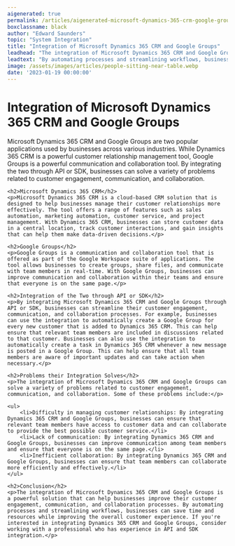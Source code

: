 ```yaml
---
aigenerated: true
permalink: /articles/aigenerated-microsoft-dynamics-365-crm-google-groups
boxclassname: black
author: "Edward Saunders"
topic: "System Integration"
title: "Integration of Microsoft Dynamics 365 CRM and Google Groups"
leadhead: "The integration of Microsoft Dynamics 365 CRM and Google Groups is a powerful solution that can help businesses improve their customer engagement, communication, and collaboration processes"
leadtext: "By automating processes and streamlining workflows, businesses can save time and resources while improving the overall customer experience. If you're interested in integrating Dynamics 365 CRM and Google Groups, consider working with a professional who has experience in API and SDK integration."
image: /assets/images/articles/people-sitting-near-table.webp
date: '2023-01-19 00:00:00'
---
```

<div class="arttext">	<h1>Integration of Microsoft Dynamics 365 CRM and Google Groups</h1>
	<p>Microsoft Dynamics 365 CRM and Google Groups are two popular applications used by businesses across various industries. While Dynamics 365 CRM is a powerful customer relationship management tool, Google Groups is a powerful communication and collaboration tool. By integrating the two through API or SDK, businesses can solve a variety of problems related to customer engagement, communication, and collaboration.</p>

	<h2>Microsoft Dynamics 365 CRM</h2>
	<p>Microsoft Dynamics 365 CRM is a cloud-based CRM solution that is designed to help businesses manage their customer relationships more effectively. The tool offers a range of features such as sales automation, marketing automation, customer service, and project management. With Dynamics 365 CRM, businesses can store customer data in a central location, track customer interactions, and gain insights that can help them make data-driven decisions.</p>

	<h2>Google Groups</h2>
	<p>Google Groups is a communication and collaboration tool that is offered as part of the Google Workspace suite of applications. The tool allows businesses to create groups, share files, and communicate with team members in real-time. With Google Groups, businesses can improve communication and collaboration within their teams and ensure that everyone is on the same page.</p>

	<h2>Integration of the Two through API or SDK</h2>
	<p>By integrating Microsoft Dynamics 365 CRM and Google Groups through API or SDK, businesses can streamline their customer engagement, communication, and collaboration processes. For example, businesses can use the integration to automatically create a Google Group for every new customer that is added to Dynamics 365 CRM. This can help ensure that relevant team members are included in discussions related to that customer. Businesses can also use the integration to automatically create a task in Dynamics 365 CRM whenever a new message is posted in a Google Group. This can help ensure that all team members are aware of important updates and can take action when necessary.</p>

	<h2>Problems their Integration Solves</h2>
	<p>The integration of Microsoft Dynamics 365 CRM and Google Groups can solve a variety of problems related to customer engagement, communication, and collaboration. Some of these problems include:</p>

	<ul>
		<li>Difficulty in managing customer relationships: By integrating Dynamics 365 CRM and Google Groups, businesses can ensure that relevant team members have access to customer data and can collaborate to provide the best possible customer service.</li>
		<li>Lack of communication: By integrating Dynamics 365 CRM and Google Groups, businesses can improve communication among team members and ensure that everyone is on the same page.</li>
		<li>Inefficient collaboration: By integrating Dynamics 365 CRM and Google Groups, businesses can ensure that team members can collaborate more efficiently and effectively.</li>
	</ul>

	<h2>Conclusion</h2>
	<p>The integration of Microsoft Dynamics 365 CRM and Google Groups is a powerful solution that can help businesses improve their customer engagement, communication, and collaboration processes. By automating processes and streamlining workflows, businesses can save time and resources while improving the overall customer experience. If you're interested in integrating Dynamics 365 CRM and Google Groups, consider working with a professional who has experience in API and SDK integration.</p>

</div>